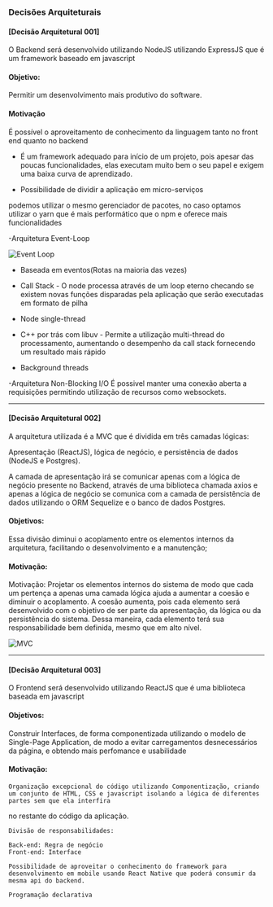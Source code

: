 ### Decisões Arquiteturais


#### [Decisão Arquitetural 001] 

O Backend será desenvolvido utilizando NodeJS utilizando ExpressJS que é um framework baseado em javascript

#### Objetivo:

Permitir um desenvolvimento mais produtivo do software.


#### Motivação

 É possível o aproveitamento de conhecimento da linguagem tanto no front end quanto no backend

  - É um framework adequado para início de um projeto, pois apesar das poucas funcionalidades, elas executam muito bem o seu papel e exigem uma baixa curva de aprendizado.  

  - Possibilidade de dividir a aplicação em micro-serviços 

podemos utilizar o mesmo gerenciador de pacotes, no caso optamos utilizar o yarn que é mais performático que o npm
e oferece mais funcionalidades

-Arquitetura Event-Loop

![Event Loop](./Event_Loop_Diagram.png)

 - Baseada em eventos(Rotas na maioria das vezes)
 - Call Stack - O node processa através de um loop eterno checando se existem novas funções disparadas pela aplicação que serão executadas em formato de pilha

- Node single-thread
 - C++ por trás com libuv - Permite a utilização multi-thread do processamento, aumentando o desempenho da call stack fornecendo um resultado mais rápido

 - Background threads

-Arquitetura Non-Blocking I/O
	É possivel manter uma conexão aberta a requisições permitindo utilização de recursos como websockets.

	
---------------------------------------------------------------------------------------------


#### [Decisão Arquitetural 002] 

 A arquitetura utilizada é a MVC que é dividida em três camadas lógicas: 

Apresentação (ReactJS),
lógica de negócio, e persistência de dados (NodeJS e Postgres). 

A camada de apresentação irá se comunicar apenas com a lógica de negócio presente no Backend, através de uma biblioteca chamada axios e apenas a lógica de negócio se comunica com a camada de persistência de dados utilizando o ORM Sequelize e o banco de dados Postgres.

#### Objetivos:

 Essa divisão diminui o acoplamento entre os elementos internos da arquitetura, facilitando o desenvolvimento e a manutenção;

#### Motivação:

Motivação: Projetar os elementos internos do sistema de modo que cada um pertença a apenas uma camada lógica ajuda a aumentar a coesão e diminuir o acoplamento. A coesão aumenta, pois cada elemento será desenvolvido com o objetivo de ser parte da apresentação, da lógica ou da persistência do sistema. Dessa maneira, cada elemento terá sua responsabilidade bem definida, mesmo que em alto nível. 


![MVC](./mvc.png)

---------------------------------------------------------------------------------------------

#### [Decisão Arquitetural 003] 

O Frontend será desenvolvido utilizando ReactJS que é uma biblioteca baseada em javascript

#### Objetivos:

Construir Interfaces, de forma componentizada utilizando o modelo de Single-Page Application, de modo a evitar 
carregamentos desnecessários da página, e obtendo mais perfomance e usabilidade

#### Motivação: 

	Organização excepcional do código utilizando Componentização, criando um conjunto de HTML, CSS e javascript isolando a lógica de diferentes partes sem que ela interfira 
  no restante do código da aplicação.

	Divisão de responsabilidades:

	Back-end: Regra de negócio
	Front-end: Interface

	Possibilidade de aproveitar o conhecimento do framework para desenvolvimento em mobile usando React Native que poderá consumir da mesma api do backend.

	Programação declarativa

